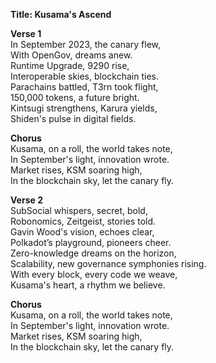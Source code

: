 **Title: Kusama's Ascend**

**Verse 1**\
In September 2023, the canary flew,\
With OpenGov, dreams anew.\
Runtime Upgrade, 9290 rise,\
Interoperable skies, blockchain ties.\
Parachains battled, T3rn took flight,\
150,000 tokens, a future bright.\
Kintsugi strengthens, Karura yields,\
Shiden's pulse in digital fields.

**Chorus**\
Kusama, on a roll, the world takes note,\
In September's light, innovation wrote.\
Market rises, KSM soaring high,\
In the blockchain sky, let the canary fly.

**Verse 2**\
SubSocial whispers, secret, bold,\
Robonomics, Zeitgeist, stories told.\
Gavin Wood's vision, echoes clear,\
Polkadot’s playground, pioneers cheer.\
Zero-knowledge dreams on the horizon,\
Scalability, new governance symphonies rising.\
With every block, every code we weave,\
Kusama's heart, a rhythm we believe.

**Chorus**\
Kusama, on a roll, the world takes note,\
In September's light, innovation wrote.\
Market rises, KSM soaring high,\
In the blockchain sky, let the canary fly.
